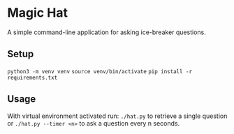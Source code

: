 # Magic Hat
A simple command-line application for asking ice-breaker questions.

## Setup
`python3 -m venv venv`
`source venv/bin/activate`
`pip install -r requirements.txt`

## Usage
With virtual environment activated run:
`./hat.py` to retrieve a single question
or
`./hat.py --timer <n>` to ask a question every n seconds.